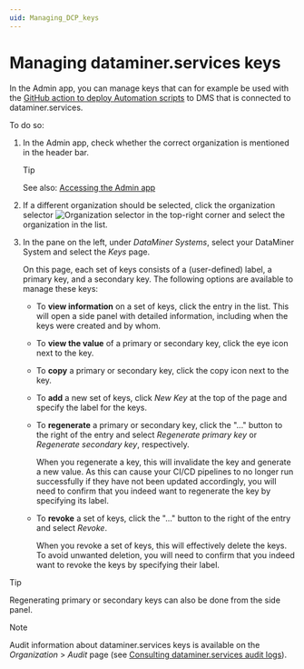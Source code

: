 ```yaml
---
uid: Managing_DCP_keys
---
```


# Managing dataminer.services keys

In the Admin app, you can manage keys that can for example be used with the [GitHub action to deploy Automation scripts](xref:Deploying_Automation_scripts_from_a_GitHub_repository) to DMS that is connected to dataminer.services.

To do so:

1. In the Admin app, check whether the correct organization is mentioned in the header bar.

   > [!TIP]
   > See also: [Accessing the Admin app](xref:Accessing_the_Admin_app)

1. If a different organization should be selected, click the organization selector ![Organization selector](~/user-guide/images/Cloud_Admin_Selector_icon.png) in the top-right corner and select the organization in the list.

1. In the pane on the left, under *DataMiner Systems*, select your DataMiner System and select the *Keys* page.

   On this page, each set of keys consists of a (user-defined) label, a primary key, and a secondary key. The following options are available to manage these keys:

   - To **view information** on a set of keys, click the entry in the list. This will open a side panel with detailed information, including when the keys were created and by whom.
   - To **view the value** of a primary or secondary key, click the eye icon next to the key.
   - To **copy** a primary or secondary key, click the copy icon next to the key.
   - To **add** a new set of keys, click *New Key* at the top of the page and specify the label for the keys.
   - To **regenerate** a primary or secondary key, click the "..." button to the right of the entry and select *Regenerate primary key* or *Regenerate secondary key*, respectively.

     When you regenerate a key, this will invalidate the key and generate a new value. As this can cause your CI/CD pipelines to no longer run successfully if they have not been updated accordingly, you will need to confirm that you indeed want to regenerate the key by specifying its label.

   - To **revoke** a set of keys, click the "..." button to the right of the entry and select *Revoke*.

     When you revoke a set of keys, this will effectively delete the keys. To avoid unwanted deletion, you will need to confirm that you indeed want to revoke the keys by specifying their label.

> [!TIP]
> Regenerating primary or secondary keys can also be done from the side panel.

> [!NOTE]
> Audit information about dataminer.services keys is available on the *Organization* > *Audit* page (see [Consulting dataminer.services audit logs](xref:DCP_Auditing)).
